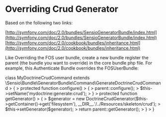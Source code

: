 # Overriding Crud Generator

Based on the following two links:

[http://symfony.com/doc/2.0/bundles/SensioGeneratorBundle/index.html](http://symfony.com/doc/2.0/bundles/SensioGeneratorBundle/index.html)
[http://symfony.com/doc/2.0/cookbook/bundles/inheritance.html](http://symfony.com/doc/2.0/cookbook/bundles/inheritance.html)

Like Overriding the FOS user bundle, create a new bundle register the parent (the bundle you want to override) in the core bundle php file.  For example, this Authenticate Bundle overrides the FOSUserBundle:

 <?php
 namespace Marca\AuthenticateBundle;
 use Symfony\Component\HttpKernel\Bundle\Bundle;
 class MarcaAuthenticateBundle extends Bundle
 {
     public function getParent()
     {
         return 'FOSUserBundle';
     }
 }

Once done, you can override controllers or twig files by duplicating the file in the new bundle and then tweaking them as needed (they must be in the same place in the new bundle as they are in the original bundle).

For overriding the Crud generator, Marca uses a Generator Bundle (src/GeneratorBundle).  The twig files for the crud are found in Resources/skeleton/crud/views.  The "others" folder has twig that is included in the standard crud twig files.  
We are overriding the crud generators to create our own displays including layout and display code (elements and css etc).  
The command line is overridden somewhat differently.  Once again, copy the file from the original bundle to the new bundle and rename the function and extend it.  For example, in the Command/MyDoctrineCrudCommand.php file in the GeneratorBundle:

> class MyDoctrineCrudCommand extends \Sensio\Bundle\GeneratorBundle\Command\GenerateDoctrineCrudCommand
> {
>     protected function configure()
>     {
>         parent::configure();
>         $this->setName('mydoctrine:generate:crud');
>     }

>     protected function getGenerator()
>     {
>         $generator = new DoctrineCrudGenerator($this->getContainer()->get('filesystem'), __DIR__.'/../Resources/skeleton/crud');
>         $this->setGenerator($generator);
>         return parent::getGenerator();
>     }
> }